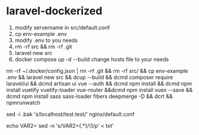 # laravel-dockerized
1. modify servername in src/default.conf
2. cp env-example .env
3. modify .env to you needs
4. rm -rf src && rm -rf .git
5. laravel new src
6. docker compose up -d --build
  change hosts file to your needs


rm -rf ~/.docker/config.json | rm -rf .git && rm -rf src/ && cp env-example .env && laravel new src && dcup --build && dcmd composer require laravel/ui && dcmd artisan ui vue --auth && dcmd npm install && dcmd npm install vuetify vuetify-loader vue-router &&dcmd npm install vuex --save  && dcmd npm install sass sass-loader fibers deepmerge -D && dcrt && npmrunwatch


sed -i .bak 's/localhost/test.test/' nginx/default.conf

echo VAR2=`sed -n 's/VAR2=\(.*\)/\1/p' < txt'
